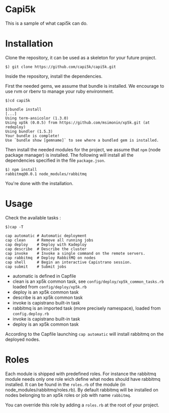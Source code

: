 Capi5k
=======

This is a sample of what capi5k can do.

Installation
============

Clone the repository, it can be used as a skeleton for your future project.

```
$) git clone https://github.com/capi5k/capi5k.git 
```

Inside the repository, install the dependencies.

First the needed gems, we assume that bundle is installed. We encourage to use rvm or rbenv to manage your ruby environment.

``` 
$)cd capi5k 
```

```
$)bundle install
[...]
Using term-ansicolor (1.3.0)
Using xp5k (0.0.5) from https://github.com/msimonin/xp5k.git (at redeploy)
Using bundler (1.5.3)
Your bundle is complete!
Use `bundle show [gemname]` to see where a bundled gem is installed.

```

Then install the needed modules for the project, we assume that ``` npm ``` (node package manager) is installed. 
The following will install all the dependencies specified in the file ```package.json```.

```
$) npm install
rabbitmq@0.0.1 node_modules/rabbitmq
```

You're done with the installation.

Usage
=====

Check the available tasks : 
```
$)cap -T

cap automatic # Automatic deployment
cap clean     # Remove all running jobs
cap deploy    # Deploy with Kadeploy
cap describe  # Describe the cluster
cap invoke    # Invoke a single command on the remote servers.
cap rabbitmq  # Deploy RabbitMQ on nodes
cap shell     # Begin an interactive Capistrano session.
cap submit    # Submit jobs
```
* automatic is defined in Capfile
* clean is an xp5k common task, see ```config/deploy/xp5k_common_tasks.rb``` loaded from ```config/deploy/xp5k.rb``` 
* deploy is an xp5k common task  
* describe is an xp5k common task
* invoke is capistrano built-in task
* rabbitmq is an imported task (more precisely namespace), loaded from ```config.deploy.rb```
* invoke is capistrano built-in task
* deploy is an xp5k common task

According to the Capfile launching ```cap automatic``` will install rabbitmq on the deployed nodes.

Roles
=====

Each module is shipped with predefined roles. For instance the rabbitmq module needs only one role wich define what nodes should have rabbitmq installed.
It can be found in the ```roles.rb``` of the module (in node_modules/rabbitmq/roles.rb). By default rabbitmq will be installed on nodes belonging to an xp5k roles or job with name ```rabbitmq```.

You can override this role by adding a ```roles.rb``` at the root of your project.
